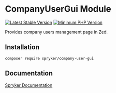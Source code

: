 # CompanyUserGui Module
[![Latest Stable Version](https://poser.pugx.org/spryker/company-user-gui/v/stable.svg)](https://packagist.org/packages/spryker/company-user-gui)
[![Minimum PHP Version](https://img.shields.io/badge/php-%3E%3D%207.3-8892BF.svg)](https://php.net/)

Provides company users management page in Zed.

## Installation

```
composer require spryker/company-user-gui
```

## Documentation

[Spryker Documentation](https://academy.spryker.com/developing_with_spryker/module_guide/modules.html)

